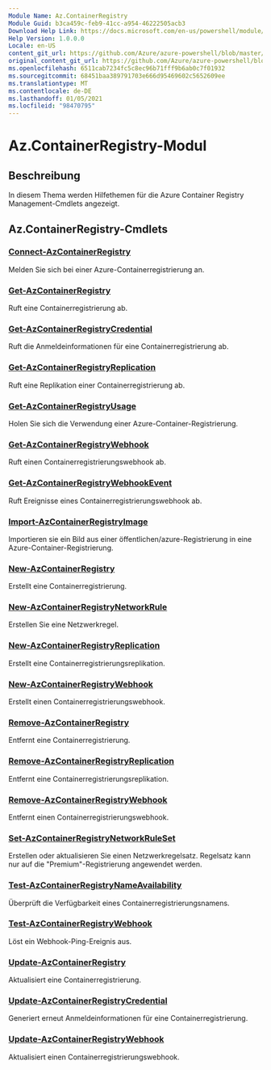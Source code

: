 ```yaml
---
Module Name: Az.ContainerRegistry
Module Guid: b3ca459c-feb9-41cc-a954-46222505acb3
Download Help Link: https://docs.microsoft.com/en-us/powershell/module/az.containerregistry
Help Version: 1.0.0.0
Locale: en-US
content_git_url: https://github.com/Azure/azure-powershell/blob/master/src/ContainerRegistry/ContainerRegistry/help/Az.ContainerRegistry.md
original_content_git_url: https://github.com/Azure/azure-powershell/blob/master/src/ContainerRegistry/ContainerRegistry/help/Az.ContainerRegistry.md
ms.openlocfilehash: 6511cab7234fc5c8ec96b71fff9b6ab0c7f01932
ms.sourcegitcommit: 68451baa389791703e666d95469602c5652609ee
ms.translationtype: MT
ms.contentlocale: de-DE
ms.lasthandoff: 01/05/2021
ms.locfileid: "98470795"
---
```

# Az.ContainerRegistry-Modul
## Beschreibung
In diesem Thema werden Hilfethemen für die Azure Container Registry Management-Cmdlets angezeigt.

## Az.ContainerRegistry-Cmdlets
### [Connect-AzContainerRegistry](Connect-AzContainerRegistry.md)
Melden Sie sich bei einer Azure-Containerregistrierung an.

### [Get-AzContainerRegistry](Get-AzContainerRegistry.md)
Ruft eine Containerregistrierung ab.

### [Get-AzContainerRegistryCredential](Get-AzContainerRegistryCredential.md)
Ruft die Anmeldeinformationen für eine Containerregistrierung ab.

### [Get-AzContainerRegistryReplication](Get-AzContainerRegistryReplication.md)
Ruft eine Replikation einer Containerregistrierung ab.

### [Get-AzContainerRegistryUsage](Get-AzContainerRegistryUsage.md)
Holen Sie sich die Verwendung einer Azure-Container-Registrierung.

### [Get-AzContainerRegistryWebhook](Get-AzContainerRegistryWebhook.md)
Ruft einen Containerregistrierungswebhook ab.

### [Get-AzContainerRegistryWebhookEvent](Get-AzContainerRegistryWebhookEvent.md)
Ruft Ereignisse eines Containerregistrierungswebhook ab.

### [Import-AzContainerRegistryImage](Import-AzContainerRegistryImage.md)
Importieren sie ein Bild aus einer öffentlichen/azure-Registrierung in eine Azure-Container-Registrierung.

### [New-AzContainerRegistry](New-AzContainerRegistry.md)
Erstellt eine Containerregistrierung.

### [New-AzContainerRegistryNetworkRule](New-AzContainerRegistryNetworkRule.md)
Erstellen Sie eine Netzwerkregel.

### [New-AzContainerRegistryReplication](New-AzContainerRegistryReplication.md)
Erstellt eine Containerregistrierungsreplikation.

### [New-AzContainerRegistryWebhook](New-AzContainerRegistryWebhook.md)
Erstellt einen Containerregistrierungswebhook.

### [Remove-AzContainerRegistry](Remove-AzContainerRegistry.md)
Entfernt eine Containerregistrierung.

### [Remove-AzContainerRegistryReplication](Remove-AzContainerRegistryReplication.md)
Entfernt eine Containerregistrierungsreplikation.

### [Remove-AzContainerRegistryWebhook](Remove-AzContainerRegistryWebhook.md)
Entfernt einen Containerregistrierungswebhook.

### [Set-AzContainerRegistryNetworkRuleSet](Set-AzContainerRegistryNetworkRuleSet.md)
Erstellen oder aktualisieren Sie einen Netzwerkregelsatz. Regelsatz kann nur auf die "Premium"-Registrierung angewendet werden.

### [Test-AzContainerRegistryNameAvailability](Test-AzContainerRegistryNameAvailability.md)
Überprüft die Verfügbarkeit eines Containerregistrierungsnamens.

### [Test-AzContainerRegistryWebhook](Test-AzContainerRegistryWebhook.md)
Löst ein Webhook-Ping-Ereignis aus.

### [Update-AzContainerRegistry](Update-AzContainerRegistry.md)
Aktualisiert eine Containerregistrierung.

### [Update-AzContainerRegistryCredential](Update-AzContainerRegistryCredential.md)
Generiert erneut Anmeldeinformationen für eine Containerregistrierung.

### [Update-AzContainerRegistryWebhook](Update-AzContainerRegistryWebhook.md)
Aktualisiert einen Containerregistrierungswebhook.

